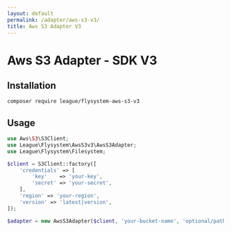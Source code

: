 ```yaml
---
layout: default
permalink: /adapter/aws-s3-v3/
title: Aws S3 Adapter V3
---
```


# Aws S3 Adapter - SDK V3

## Installation

~~~ bash
composer require league/flysystem-aws-s3-v3
~~~

## Usage

~~~ php
use Aws\S3\S3Client;
use League\Flysystem\AwsS3v3\AwsS3Adapter;
use League\Flysystem\Filesystem;

$client = S3Client::factory([
    'credentials' => [
        'key'    => 'your-key',
        'secret' => 'your-secret',
    ],
    'region' => 'your-region',
    'version' => 'latest|version',
]);

$adapter = new AwsS3Adapter($client, 'your-bucket-name', 'optional/path/prefix');
~~~

